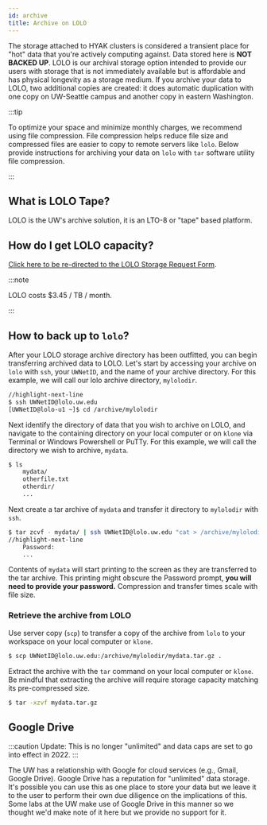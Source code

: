 ```yaml
---
id: archive
title: Archive on LOLO
---
```


The storage attached to HYAK clusters is considered a transient place for "hot" data that you're actively computing against. Data stored here is **NOT BACKED UP**. LOLO is our archival storage option intended to provide our users with storage that is not immediately available but is affordable and has physical longevity as a storage medium. If you archive your data to LOLO, two additional copies are created: it does automatic duplication with one copy on UW-Seattle campus and another copy in eastern Washington.

:::tip

To optimize your space and minimize monthly charges, we recommend using file compression. File compression helps reduce file size and compressed files are easier to copy to remote servers like `lolo`. Below provide instructions for archiving your data on `lolo` with `tar` software utility file compression.

:::

## What is LOLO Tape?

LOLO is the UW's archive solution, it is an LTO-8 or "tape" based platform.

## How do I get LOLO capacity?

[Click here to be re-directed to the LOLO Storage Request Form](https://uw.service-now.com/sp?id=sc_cat_item&sys_id=d307c0cadb5e73c037ae9ec6db961963).

:::note

LOLO costs $3.45 / TB / month.

:::

## How to back up to `lolo`?

After your LOLO storage archive directory has been outfitted, you can begin transferring archived data to LOLO. Let's start by accessing your archive on `lolo` with `ssh`, your `UWNetID`, and the name of your archive directory. For this example, we will call our lolo archive directory, `mylolodir`.

```bash
//highlight-next-line
$ ssh UWNetID@lolo.uw.edu
[UWNetID@lolo-u1 ~]$ cd /archive/mylolodir
```

Next identify the directory of data that you wish to archive on LOLO, and navigate to the containing directory on your local computer or on `klone` via Terminal or Windows Powershell or PuTTy. For this example, we will call the directory we wish to archive, `mydata`.

```bash
$ ls
    mydata/
    otherfile.txt
    otherdir/
    ...
```
Next create a tar archive of `mydata` and transfer it directory to `mylolodir` with `ssh`.

```bash
$ tar zcvf - mydata/ | ssh UWNetID@lolo.uw.edu "cat > /archive/mylolodir/mydata.tar.gz"
//highlight-next-line
    Password:
    ...
```
Contents of `mydata` will start printing to the screen as they are transferred to the tar archive. This printing might obscure the Password prompt, **you will need to provide your password.** Compression and transfer times scale with file size. 

### Retrieve the archive from LOLO

Use server copy (`scp`) to transfer a copy of the archive from `lolo` to your workspace on your local computer or `klone`.

```bash
$ scp UWNetID@lolo.uw.edu:/archive/mylolodir/mydata.tar.gz .
```

Extract the archive with the `tar` command on your local computer or `klone`. Be mindful that extracting the archive will require storage capacity matching its pre-compressed size. 

```bash
$ tar -xzvf mydata.tar.gz
```

## Google Drive

:::caution
Update: This is no longer "unlimited" and data caps are set to go into effect in 2022.
:::

The UW has a relationship with Google for cloud services (e.g., Gmail, Google Drive). Google Drive has a reputation for "unlimited" data storage. It's possible you can use this as one place to store your data but we leave it to the user to perform their own due diligence on the implications of this. Some labs at the UW make use of Google Drive in this manner so we thought we'd make note of it here but we provide no support for it.
